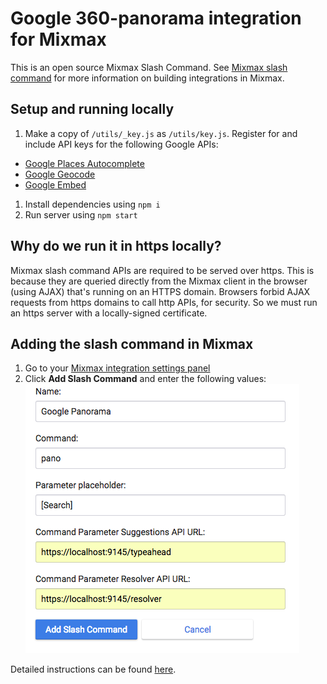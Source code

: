 # Google 360-panorama integration for Mixmax
This is an open source Mixmax Slash Command. See [Mixmax slash command](http://developer.mixmax.com/docs/overview-slash-commands#tutorial-building-mygiphy) for more information on building integrations in Mixmax.

## Setup and running locally
1. Make a copy of `/utils/_key.js` as `/utils/key.js`. Register for and include API keys for the following Google APIs:
  - [Google Places Autocomplete](https://developers.google.com/places/web-service/autocomplete)
  - [Google Geocode](https://developers.google.com/maps/documentation/geocoding/start)
  - [Google Embed](https://developers.google.com/maps/documentation/embed/guide)
1. Install dependencies using `npm i`
1. Run server using `npm start`

## Why do we run it in https locally?
Mixmax slash command APIs are required to be served over https. This is because they are queried directly from the Mixmax client in the browser (using AJAX) that's running on an HTTPS domain. Browsers forbid AJAX requests from https domains to call http APIs, for security. So we must run an https server with a locally-signed certificate.

## Adding the slash command in Mixmax
1. Go to your [Mixmax integration settings panel](https://app.mixmax.com/dashboard/settings/integrations)
1. Click **Add Slash Command** and enter the following values:
  ![Mixmax slash command](resources/slash_command.png)

Detailed instructions can be found [here](https://mixmax.com/blog/giphy-slash-command).
